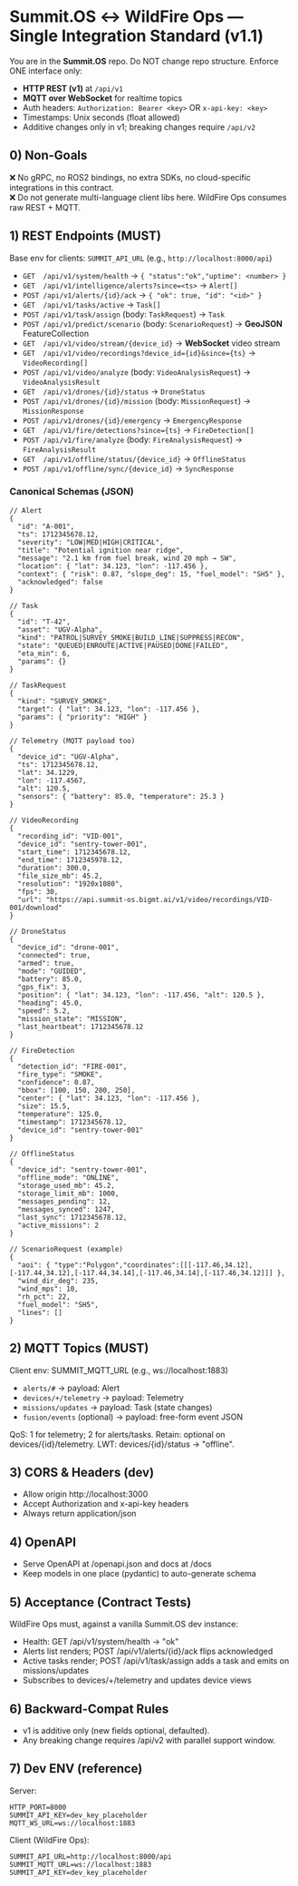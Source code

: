 # Summit.OS ↔ WildFire Ops — Single Integration Standard (v1.1)

You are in the **Summit.OS** repo. Do NOT change repo structure.
Enforce ONE interface only:

- **HTTP REST (v1)** at `/api/v1`
- **MQTT over WebSocket** for realtime topics
- Auth headers: `Authorization: Bearer <key>` OR `x-api-key: <key>`
- Timestamps: Unix seconds (float allowed)
- Additive changes only in v1; breaking changes require `/api/v2`

## 0) Non-Goals
❌ No gRPC, no ROS2 bindings, no extra SDKs, no cloud-specific integrations in this contract.  
❌ Do not generate multi-language client libs here. WildFire Ops consumes raw REST + MQTT.

## 1) REST Endpoints (MUST)
Base env for clients: `SUMMIT_API_URL` (e.g., `http://localhost:8000/api`)

- `GET  /api/v1/system/health` → `{ "status":"ok","uptime": <number> }`
- `GET  /api/v1/intelligence/alerts?since=<ts>` → `Alert[]`
- `POST /api/v1/alerts/{id}/ack` → `{ "ok": true, "id": "<id>" }`
- `GET  /api/v1/tasks/active` → `Task[]`
- `POST /api/v1/task/assign` (body: `TaskRequest`) → `Task`
- `POST /api/v1/predict/scenario` (body: `ScenarioRequest`) → **GeoJSON** FeatureCollection
- `GET  /api/v1/video/stream/{device_id}` → **WebSocket** video stream
- `GET  /api/v1/video/recordings?device_id={id}&since={ts}` → `VideoRecording[]`
- `POST /api/v1/video/analyze` (body: `VideoAnalysisRequest`) → `VideoAnalysisResult`
- `GET  /api/v1/drones/{id}/status` → `DroneStatus`
- `POST /api/v1/drones/{id}/mission` (body: `MissionRequest`) → `MissionResponse`
- `POST /api/v1/drones/{id}/emergency` → `EmergencyResponse`
- `GET  /api/v1/fire/detections?since={ts}` → `FireDetection[]`
- `POST /api/v1/fire/analyze` (body: `FireAnalysisRequest`) → `FireAnalysisResult`
- `GET  /api/v1/offline/status/{device_id}` → `OfflineStatus`
- `POST /api/v1/offline/sync/{device_id}` → `SyncResponse`

### Canonical Schemas (JSON)
```jsonc
// Alert
{
  "id": "A-001",
  "ts": 1712345678.12,
  "severity": "LOW|MED|HIGH|CRITICAL",
  "title": "Potential ignition near ridge",
  "message": "2.1 km from fuel break, wind 20 mph → SW",
  "location": { "lat": 34.123, "lon": -117.456 },
  "context": { "risk": 0.87, "slope_deg": 15, "fuel_model": "SH5" },
  "acknowledged": false
}

// Task
{
  "id": "T-42",
  "asset": "UGV-Alpha",
  "kind": "PATROL|SURVEY_SMOKE|BUILD_LINE|SUPPRESS|RECON",
  "state": "QUEUED|ENROUTE|ACTIVE|PAUSED|DONE|FAILED",
  "eta_min": 6,
  "params": {}
}

// TaskRequest
{
  "kind": "SURVEY_SMOKE",
  "target": { "lat": 34.123, "lon": -117.456 },
  "params": { "priority": "HIGH" }
}

// Telemetry (MQTT payload too)
{
  "device_id": "UGV-Alpha",
  "ts": 1712345678.12,
  "lat": 34.1229,
  "lon": -117.4567,
  "alt": 120.5,
  "sensors": { "battery": 85.0, "temperature": 25.3 }
}

// VideoRecording
{
  "recording_id": "VID-001",
  "device_id": "sentry-tower-001",
  "start_time": 1712345678.12,
  "end_time": 1712345978.12,
  "duration": 300.0,
  "file_size_mb": 45.2,
  "resolution": "1920x1080",
  "fps": 30,
  "url": "https://api.summit-os.bigmt.ai/v1/video/recordings/VID-001/download"
}

// DroneStatus
{
  "device_id": "drone-001",
  "connected": true,
  "armed": true,
  "mode": "GUIDED",
  "battery": 85.0,
  "gps_fix": 3,
  "position": { "lat": 34.123, "lon": -117.456, "alt": 120.5 },
  "heading": 45.0,
  "speed": 5.2,
  "mission_state": "MISSION",
  "last_heartbeat": 1712345678.12
}

// FireDetection
{
  "detection_id": "FIRE-001",
  "fire_type": "SMOKE",
  "confidence": 0.87,
  "bbox": [100, 150, 200, 250],
  "center": { "lat": 34.123, "lon": -117.456 },
  "size": 15.5,
  "temperature": 125.0,
  "timestamp": 1712345678.12,
  "device_id": "sentry-tower-001"
}

// OfflineStatus
{
  "device_id": "sentry-tower-001",
  "offline_mode": "ONLINE",
  "storage_used_mb": 45.2,
  "storage_limit_mb": 1000,
  "messages_pending": 12,
  "messages_synced": 1247,
  "last_sync": 1712345678.12,
  "active_missions": 2
}

// ScenarioRequest (example)
{
  "aoi": { "type":"Polygon","coordinates":[[[-117.46,34.12],[-117.44,34.12],[-117.44,34.14],[-117.46,34.14],[-117.46,34.12]]] },
  "wind_dir_deg": 235,
  "wind_mps": 10,
  "rh_pct": 22,
  "fuel_model": "SH5",
  "lines": []
}
```

## 2) MQTT Topics (MUST)

Client env: SUMMIT_MQTT_URL (e.g., ws://localhost:1883)
- `alerts/#` → payload: Alert
- `devices/+/telemetry` → payload: Telemetry
- `missions/updates` → payload: Task (state changes)
- `fusion/events` (optional) → payload: free-form event JSON

QoS: 1 for telemetry; 2 for alerts/tasks.
Retain: optional on devices/{id}/telemetry.
LWT: devices/{id}/status → "offline".

## 3) CORS & Headers (dev)
- Allow origin http://localhost:3000
- Accept Authorization and x-api-key headers
- Always return application/json

## 4) OpenAPI
- Serve OpenAPI at /openapi.json and docs at /docs
- Keep models in one place (pydantic) to auto-generate schema

## 5) Acceptance (Contract Tests)

WildFire Ops must, against a vanilla Summit.OS dev instance:
- Health: GET /api/v1/system/health → "ok"
- Alerts list renders; POST /api/v1/alerts/{id}/ack flips acknowledged
- Active tasks render; POST /api/v1/task/assign adds a task and emits on missions/updates
- Subscribes to devices/+/telemetry and updates device views

## 6) Backward-Compat Rules
- v1 is additive only (new fields optional, defaulted).
- Any breaking change requires /api/v2 with parallel support window.

## 7) Dev ENV (reference)

Server:
```
HTTP_PORT=8000
SUMMIT_API_KEY=dev_key_placeholder
MQTT_WS_URL=ws://localhost:1883
```

Client (WildFire Ops):
```
SUMMIT_API_URL=http://localhost:8000/api
SUMMIT_MQTT_URL=ws://localhost:1883
SUMMIT_API_KEY=dev_key_placeholder
```